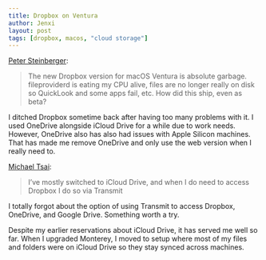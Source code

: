 ```yaml
---
title: Dropbox on Ventura
author: Jenxi
layout: post
tags: [dropbox, macos, "cloud storage"]
---
```

[Peter Steinberger](https://twitter.com/steipete/status/1584639935151493120):

> The new Dropbox version for macOS Ventura is absolute garbage. fileproviderd is eating my CPU alive, files are no longer really on disk so QuickLook and some apps fail, etc. How did this ship, even as beta?

I ditched Dropbox sometime back after having too many problems with it. I used OneDrive alongside iCloud Drive for a while due to work needs. However, OneDrive also has also had issues with Apple Silicon machines. That has made me remove OneDrive and only use the web version when I really need to.


[Michael Tsai](https://mjtsai.com/blog/2022/10/27/dropbox-on-ventura/):

> I’ve mostly switched to iCloud Drive, and when I do need to access Dropbox I do so via Transmit

I totally forgot about the option of using Transmit to access Dropbox, OneDrive, and Google Drive. Something worth a try.

Despite my earlier reservations about iCloud Drive, it has served me well so far. When I upgraded Monterey, I moved to setup where most of my files and folders were on iCloud Drive so they stay synced across machines.